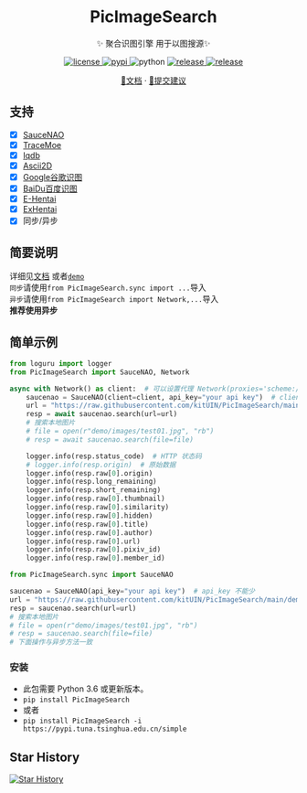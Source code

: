 <div align="center">

# PicImageSearch

✨ 聚合识图引擎 用于以图搜源✨
</div>

<p align="center">
  <a href="https://raw.githubusercontent.com/kitUIN/PicImageSearch/master/LICENSE">
    <img src="https://img.shields.io/github/license/kitUIN/PicImageSearch" alt="license">
  </a>
  <a href="https://pypi.python.org/pypi/PicImageSearch">
    <img src="https://img.shields.io/pypi/v/PicImageSearch" alt="pypi">
  </a>
  <img src="https://img.shields.io/badge/python-3.6+-blue" alt="python">
  <a href="https://github.com/kitUIN/PicImageSearch/releases">
    <img src="https://img.shields.io/github/v/release/kitUIN/PicImageSearch" alt="release">
  </a>
  <a href="https://github.com/kitUIN/PicImageSearch/issues">
    <img src="https://img.shields.io/github/issues/kitUIN/PicImageSearch" alt="release">
  </a>
 </p>
<p align="center">
  <a href="https://www.kituin.fun/wiki/picimagesearch/">📖文档</a>
  ·
  <a href="https://github.com/kitUIN/PicImageSearch/issues/new">🐛提交建议</a>
</p>

## 支持

- [x] [SauceNAO](https://saucenao.com/)
- [x] [TraceMoe](https://trace.moe/)
- [x] [Iqdb](http://iqdb.org/)
- [x] [Ascii2D](https://ascii2d.net/)
- [x] [Google谷歌识图](https://www.google.com/imghp)
- [x] [BaiDu百度识图](https://graph.baidu.com/)
- [x] [E-Hentai](https://e-hentai.org/)
- [x] [ExHentai](https://exhentai.org/)
- [x] 同步/异步

## 简要说明

详细见[文档](https://www.kituin.fun/wiki/picimagesearch/) 或者[`demo`](https://github.com/kitUIN/PicImageSearch/tree/main/demo)  
`同步`请使用`from PicImageSearch.sync import ...`导入  
`异步`请使用`from PicImageSearch import Network,...`导入  
**推荐使用异步**  

## 简单示例

```python
from loguru import logger
from PicImageSearch import SauceNAO, Network

async with Network() as client:  # 可以设置代理 Network(proxies='scheme://host:port')
    saucenao = SauceNAO(client=client, api_key="your api key")  # client, api_key 不能少
    url = "https://raw.githubusercontent.com/kitUIN/PicImageSearch/main/demo/images/test01.jpg"
    resp = await saucenao.search(url=url)
    # 搜索本地图片
    # file = open(r"demo/images/test01.jpg", "rb")
    # resp = await saucenao.search(file=file)

    logger.info(resp.status_code)  # HTTP 状态码
    # logger.info(resp.origin)  # 原始数据
    logger.info(resp.raw[0].origin)
    logger.info(resp.long_remaining)
    logger.info(resp.short_remaining)
    logger.info(resp.raw[0].thumbnail)
    logger.info(resp.raw[0].similarity)
    logger.info(resp.raw[0].hidden)
    logger.info(resp.raw[0].title)
    logger.info(resp.raw[0].author)
    logger.info(resp.raw[0].url)
    logger.info(resp.raw[0].pixiv_id)
    logger.info(resp.raw[0].member_id)
```

```python
from PicImageSearch.sync import SauceNAO

saucenao = SauceNAO(api_key="your api key")  # api_key 不能少
url = "https://raw.githubusercontent.com/kitUIN/PicImageSearch/main/demo/images/test01.jpg"
resp = saucenao.search(url=url)
# 搜索本地图片
# file = open(r"demo/images/test01.jpg", "rb")
# resp = saucenao.search(file=file)
# 下面操作与异步方法一致
```

### 安装

- 此包需要 Python 3.6 或更新版本。
- `pip install PicImageSearch`
- 或者
- `pip install PicImageSearch -i https://pypi.tuna.tsinghua.edu.cn/simple`

## Star History

[![Star History](https://starchart.cc/kitUIN/PicImageSearch.svg)](https://starchart.cc/kitUIN/PicImageSearch)
